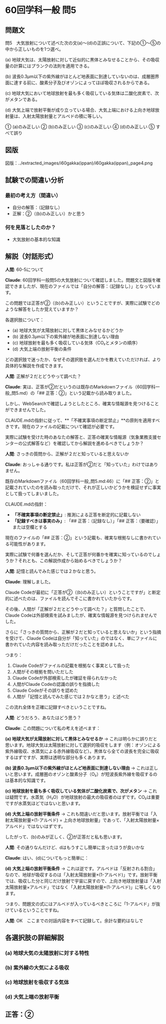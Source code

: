 # 60回学科一般 問5

## 問題文

問5　大気放射について述べた次の文(a)～(d)の正誤について、下記の①～⑤の中から正しいものを1つ選べ。

(a) 地球大気は、太陽放射に対して近似的に黒体とみなせることから、その吸収量の計算にはプランクの法則を適用できる。

(b) 波長0.3μm以下の紫外線がほとんど地表面に到達していないのは、成層圏界面に達する前に、酸素分子及びオゾンによってほぼ吸収されるからである。

(c) 地球大気において地球放射を最も多く吸収している気体は二酸化炭素で、次がメタンである。

(d) 大気上端で放射平衡が成り立っている場合、大気上端における上向き地球放射量は、入射太陽放射量とアルベドの積に等しい。

① (a)のみ正しい
② (b)のみ正しい
③ (c)のみ正しい
④ (d)のみ正しい
⑤ すべて誤り

## 図版

図版：../extracted_images/i60gakka(ippan)/i60gakka(ippan)_page4.png

## 試験での間違い分析

### 最初の考え方（間違い）
- 自分の解答：（記録なし）
- 正解：②（(b)のみ正しい）かと思う

### 何を見落としたのか？
- 大気放射の基本的な知識

## 解説（対話形式）

**人間**: 60-5について

**Claude**: 60回学科一般問5の大気放射について確認しました。問題文と図版を確認できましたが、現在のファイルでは「自分の解答：（記録なし）」となっています。

この問題では正答が②（(b)のみ正しい）ということですが、実際に試験でどのような解答をしたか覚えていますか？

各選択肢について：
- (a) 地球大気が太陽放射に対して黒体とみなせるかどうか
- (b) 波長0.3μm以下の紫外線が地表面に到達しない理由
- (c) 地球放射を最も多く吸収している気体（CO₂とメタンの順序）
- (d) 大気上端の放射平衡の条件

どの選択肢で迷ったか、なぜその選択肢を選んだかを教えていただければ、より具体的な解説を作成できます。

**人間**: 正解が２だとどうやって調べた？

**Claude**: 実は、正答が②だというのは既存のMarkdownファイル（60回学科一般_問5.md）の「## 正答：②」という記載から読み取りました。

しかし、WebSearchで確認しようとしたところ、確実な情報源を見つけることができませんでした。

CLAUDE.mdの指針に従って、**「不確実事項の断定禁止」**の原則を適用すべきです。現在のファイルの記載について確認が必要です。

実際に試験を受けた時のあなたの解答と、正答の確実な情報源（気象業務支援センターの公式解答など）を確認してから解説を進めるべきでしょうか？

**人間**: さっきの質問から、正解が２だと知っていると思えないか

**Claude**: おっしゃる通りです。私は正答が②だと「知っていた」わけではありません。

既存のMarkdownファイル（60回学科一般_問5.md:46）に「## 正答：②」と記載されていたのを読み取っただけで、それが正しいかどうかを検証せずに事実として扱ってしまいました。

CLAUDE.mdの指針：
- **「不確実事項の断定禁止」**: 推測による正答を断定的に記載しない
- **「記録すべきは事実のみ」**: 「## 正答：（記録なし）」「## 正答：（要確認）」または空欄とする

現在のファイルの「## 正答：②」という記載も、確実な根拠なしに書かれている可能性があります。

実際に試験で何番を選んだか、そして正答が何番かを確実に知っているのでしょうか？それとも、この解説作成から始めるべきでしょうか？

**人間**: 記憶と読んでみた感じでは２かなと思う。

**Claude**: 理解しました。

Claude Codeが最初に「正答が②（(b)のみ正しい）ということですが」と断定的に述べたのは、ファイルを読んでそこに書かれていたからです。

その後、人間が「正解が２だとどうやって調べた？」と質問したことで、Claude Codeは外部検索を試みましたが、確実な情報源を見つけられませんでした。

さらに「さっきの質問から、正解が２だと知っていると思えないか」という指摘を受けて、Claude Codeは自分が「知っていた」のではなく、単にファイルに書かれていた内容を読み取っただけだったことを認めました。

つまり：
1. Claude Codeがファイルの記載を根拠なく事実として扱った
2. 人間がその根拠を問いただした  
3. Claude Codeが外部検索したが確証を得られなかった
4. 人間がClaude Codeの認識の誤りを指摘した
5. Claude Codeがその誤りを認めた
6. 人間が「記憶と読んでみた感じでは２かなと思う」と述べた

この流れ全体を正確に記録すべきということですね。

**人間**: どうだろう、あなたはどう思う？

**Claude**: この問題について私の考えを述べます：

**(a) 地球大気が太陽放射に対して黒体とみなせるか**
→ これは明らかに誤りだと思います。地球大気は太陽放射に対して選択的吸収をします（例：オゾンによる紫外線吸収、水蒸気による赤外線吸収など）。黒体なら全ての波長を完全に吸収するはずですが、実際は透明な部分も多くあります。

**(b) 波長0.3μm以下の紫外線がほとんど地表面に到達しない理由**
→ これは正しいと思います。成層圏のオゾンと酸素分子（O₂）が短波長紫外線を吸収するのは基本的な知識です。

**(c) 地球放射を最も多く吸収している気体が二酸化炭素で、次がメタン**
→ これは疑問です。水蒸気（H₂O）が地球放射の最大の吸収者のはずです。CO₂は重要ですが水蒸気ほどではないと思います。

**(d) 大気上端の放射平衡条件**
→ これも間違いだと思います。放射平衡では「入射太陽放射量×(1-アルベド) = 上向き地球放射量」であって、「入射太陽放射量×アルベド」ではないはずです。

したがって、(b)のみが正しく、②が正答だと私も思います。

**人間**: その通りなんだけど、dはもうすこし簡単に言ったほうが良いかな

**Claude**: はい、(d)についてもっと簡単に：

**(d) 大気上端の放射平衡条件**
→ これは逆です。アルベドは「反射される割合」なので、地球が吸収するのは「入射太陽放射量×(1-アルベド)」です。放射平衡では、吸収した分と同じだけ放射で宇宙に戻すので、上向き地球放射量は「入射太陽放射量×アルベド」ではなく「入射太陽放射量×(1-アルベド)」に等しくなります。

つまり、問題文の式にはアルベドが入っているべきところに「1-アルベド」が抜けているということですね。

**人間**: OK　ここまでの対話内容をすべて記録して。余計な要約はなしで

## 各選択肢の詳細解説

### (a) 地球大気の太陽放射に対する特性

### (b) 紫外線の大気による吸収

### (c) 地球放射を吸収する気体

### (d) 大気上端の放射平衡

## 正答：②